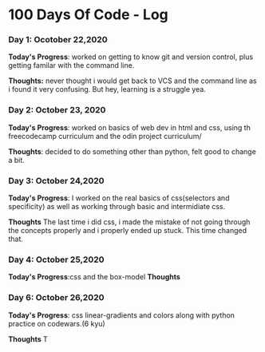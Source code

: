 # 100 Days Of Code - Log

### Day 1: Ocotober 22,2020 


**Today's Progress**: worked on getting to know git and version control, plus getting familar with the command line.

**Thoughts:** never thought i would get back to VCS and the command line as i found it very confusing. But hey, learning is a struggle yea.


### Day 2: October 23, 2020 


**Today's Progress**: worked on basics of web dev in html and css, using th freecodecamp curriculum and the odin project curriculum/

**Thoughts**: decided to do something other than python, felt good to change a bit.




### Day 3: October 24,2020

**Today's Progress**: I worked on the real basics of css(selectors and specificity) as well as working through basic and intermidiate css.

**Thoughts** The last time i did css, i made the mistake of not going through the concepts properly and i properly ended up stuck. This time changed that.





### Day 4: October 25,2020

**Today's Progress**:css and the box-model
**Thoughts** 


### Day 6: October 26,2020

**Today's Progress**: css linear-gradients and colors along with python practice on codewars.(6 kyu)

**Thoughts** T
